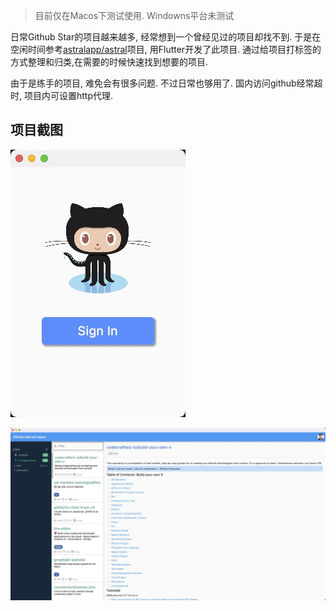 > 目前仅在Macos下测试使用. Windowns平台未测试

日常Github Star的项目越来越多, 经常想到一个曾经见过的项目却找不到. 于是在空闲时间参考[astralapp/astral](https://github.com/astralapp/astral)项目, 用Flutter开发了此项目. 通过给项目打标签的方式整理和归类,在需要的时候快速找到想要的项目.

由于是练手的项目, 难免会有很多问题. 不过日常也够用了. 国内访问github经常超时, 项目内可设置http代理.
## 项目截图

![img](example/snapshot/login.jpg)

![img](example/snapshot/home.jpg)